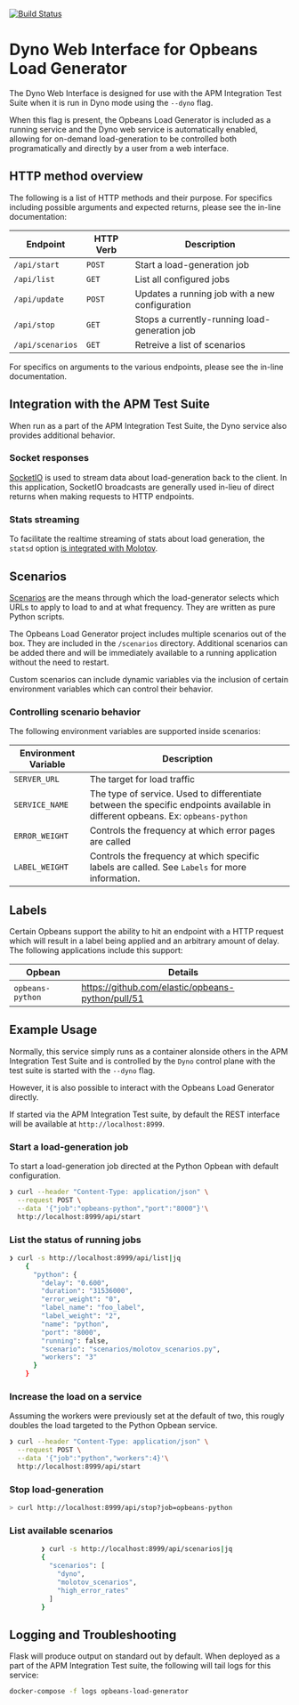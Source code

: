 [![Build Status](https://apm-ci.elastic.co/buildStatus/icon?job=apm-agent-python%2Fopbeans-loadgen-mbp%2Fmaster)](https://apm-ci.elastic.co/job/apm-agent-python/job/opbeans-loadgen-mbp/job/master/)

# Dyno Web Interface for Opbeans Load Generator

The Dyno Web Interface is designed for use with the APM Integration Test Suite when it is run in Dyno mode using the `--dyno` flag. 

When this flag is present, the Opbeans Load Generator is included as a running service and the Dyno web service is automatically enabled, allowing for on-demand load-generation to be controlled both programatically and directly by a user from a web interface.

## HTTP method overview

The following is a list of HTTP methods and their purpose. For specifics including possible arguments and expected returns, please see the in-line documentation:

Endpoint|HTTP Verb|Description
--------|---------|-----------
`/api/start`|`POST`|Start a load-generation job
`/api/list`|`GET`|List all configured jobs
`/api/update`|`POST`|Updates a running job with a new configuration
`/api/stop`|`GET`|Stops a currently-running load-generation job
`/api/scenarios`|`GET`|Retreive a list of scenarios

For specifics on arguments to the various endpoints, please see the in-line documentation.

## Integration with the APM Test Suite
When run as a part of the APM Integration Test Suite, the Dyno service also provides additional behavior.

### Socket responses
[SocketIO](https://socket.io/) is used to stream data about load-generation back to the client. In this application, SocketIO broadcasts are generally used in-lieu of direct returns when making requests to HTTP endpoints.

### Stats streaming
To facilitate the realtime streaming of stats about load generation, the `statsd` option [is integrated with Molotov](https://molotov.readthedocs.io/en/stable/cli/). 

## Scenarios

[Scenarios](https://molotov.readthedocs.io/en/stable/tutorial/#running-one-scenario) are the means through which the load-generator selects which URLs to apply to load to and at what frequency. They are written as pure Python scripts.

The Opbeans Load Generator project includes multiple scenarios out of the box. They are included in the `/scenarios` directory. Additional scenarios can be added there and will be immediately available to a running application without the need to restart.

Custom scenarios can include dynamic variables via the inclusion of certain environment variables which can control their behavior.

### Controlling scenario behavior
The following environment variables are supported inside scenarios:

Environment Variable|Description
--------------------|-----------
`SERVER_URL`|The target for load traffic
`SERVICE_NAME`|The type of service. Used to differentiate between the specific endpoints available in different opbeans. Ex: `opbeans-python`|`default`
`ERROR_WEIGHT`|Controls the frequency at which error pages are called
`LABEL_WEIGHT`|Controls the frequency at which specific labels are called. See `Labels` for more information.

## Labels

Certain Opbeans support the ability to hit an endpoint with a HTTP request which will result in a label being applied and an arbitrary amount of delay. The following applications include this support:

Opbean|Details
------|-------
`opbeans-python`|https://github.com/elastic/opbeans-python/pull/51

## Example Usage

Normally, this service simply runs as a container alonside others in the APM Integration Test Suite and is controlled by the `Dyno` control plane with the test suite is started with the `--dyno` flag.

However, it is also possible to interact with the Opbeans Load Generator directly.

If started via the APM Integration Test suite, by default the REST interface will be available at `http://localhost:8999`.

### Start a load-generation job

To start a load-generation job directed at the Python Opbean with default configuration.

```bash
❯ curl --header "Content-Type: application/json" \
  --request POST \
  --data '{"job":"opbeans-python","port":"8000"}'\
  http://localhost:8999/api/start
```

### List the status of running jobs
```bash
❯ curl -s http://localhost:8999/api/list|jq
    {
      "python": {
        "delay": "0.600",
        "duration": "31536000",
        "error_weight": "0",
        "label_name": "foo_label",
        "label_weight": "2",
        "name": "python",
        "port": "8000",
        "running": false,
        "scenario": "scenarios/molotov_scenarios.py",
        "workers": "3"
      }
    }
```

### Increase the load on a service

Assuming the workers were previously set at the default of two, this rougly doubles the load targeted to the Python Opbean service.
```bash
❯ curl --header "Content-Type: application/json" \
  --request POST \
  --data '{"job":"python","workers":4}'\
  http://localhost:8999/api/start
```

### Stop load-generation
```bash
> curl http://localhost:8999/api/stop?job=opbeans-python
```

### List available scenarios
```bash
        ❯ curl -s http://localhost:8999/api/scenarios|jq
        {
          "scenarios": [
            "dyno",
            "molotov_scenarios",
            "high_error_rates"
          ]
        }
```

## Logging and Troubleshooting
Flask will produce output on standard out by default. When deployed as a part of the APM Integration Test suite, the following will tail logs for this service:

```bash
docker-compose -f logs opbeans-load-generator
```
